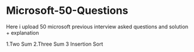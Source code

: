 # Microsoft-50-Questions
Here i upload 50 microsoft previous interview asked questions and solution + explanation

1.Two Sum
2.Three Sum
3 Insertion Sort